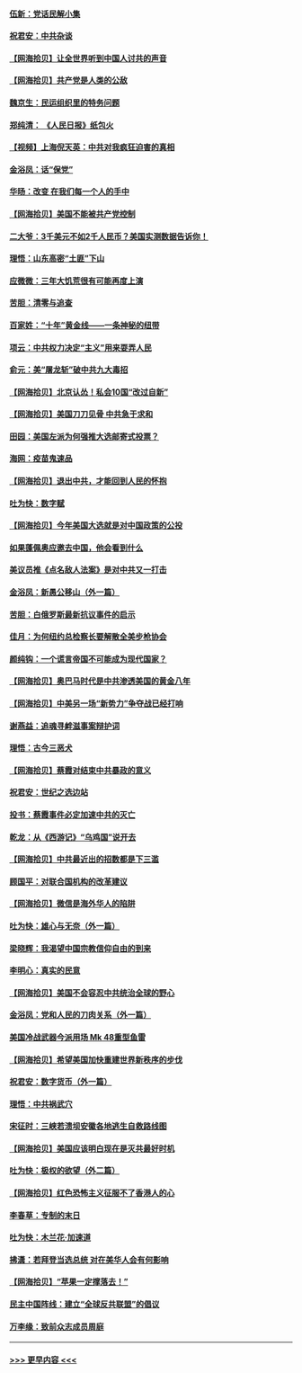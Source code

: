 #### [伍新：党话民解小集](../pages/nsc993/n12366907.md?t=08301002) 
#### [祝君安：中共杂谈](../pages/nsc993/n12366076.md?t=08301002) 
#### [【网海拾贝】让全世界听到中国人讨共的声音](../pages/nsc993/n12365569.md?t=08301002) 
#### [【网海拾贝】共产党是人类的公敌](../pages/nsc993/n12363182.md?t=08301002) 
#### [魏京生：民运组织里的特务问题](../pages/nsc993/n12363010.md?t=08301002) 
#### [郑纯清： 《人民日报》纸包火](../pages/nsc993/n12362706.md?t=08301002) 
#### [【视频】上海倪天英：中共对我疯狂迫害的真相](../pages/nsc993/n12356341.md?t=08301002) 
#### [金浴凤：话“保党”](../pages/nsc993/n12361867.md?t=08301002) 
#### [华旸：改变 在我们每一个人的手中](../pages/nsc993/n12361774.md?t=08301002) 
#### [【网海拾贝】美国不能被共产党控制](../pages/nsc993/n12360271.md?t=08301002) 
#### [二大爷：3千美元不如2千人民币？美国实测数据告诉你！](../pages/nsc993/n12358563.md?t=08301002) 
#### [理悟：山东高密“土匪”下山](../pages/nsc993/n12358535.md?t=08301002) 
#### [应微微：三年大饥荒很有可能再度上演](../pages/nsc993/n12358523.md?t=08301002) 
#### [苦胆：清零与追查](../pages/nsc993/n12358501.md?t=08301002) 
#### [百家姓：“十年”黄金线——一条神秘的纽带](../pages/nsc993/n12358319.md?t=08301002) 
#### [项云：中共权力决定“主义”用来耍弄人民](../pages/nsc993/n12358172.md?t=08301002) 
#### [俞元：美“屠龙斩”破中共九大毒招](../pages/nsc993/n12357822.md?t=08301002) 
#### [【网海拾贝】北京认怂！私会10国“改过自新”](../pages/nsc993/n12357784.md?t=08301002) 
#### [【网海拾贝】美国刀刀见骨 中共急于求和](../pages/nsc993/n12355511.md?t=08301002) 
#### [田园：美国左派为何强推大选邮寄式投票？](../pages/nsc993/n12352963.md?t=08301002) 
#### [海网：疫苗鬼速品](../pages/nsc993/n12354438.md?t=08301002) 
#### [【网海拾贝】退出中共，才能回到人民的怀抱](../pages/nsc993/n12352634.md?t=08301002) 
#### [吐为快：数字赋](../pages/nsc993/n12352317.md?t=08301002) 
#### [【网海拾贝】今年美国大选就是对中国政策的公投](../pages/nsc993/n12350973.md?t=08301002) 
#### [如果蓬佩奥应邀去中国，他会看到什么](../pages/nsc993/n12350945.md?t=08301002) 
#### [美议员推《点名敌人法案》是对中共又一打击](../pages/nsc993/n12350765.md?t=08301002) 
#### [金浴凤：新愚公移山（外一篇）](../pages/nsc993/n12350253.md?t=08301002) 
#### [苦胆：白俄罗斯最新抗议事件的启示](../pages/nsc993/n12349989.md?t=08301002) 
#### [佳月：为何纽约总检察长要解散全美步枪协会](../pages/nsc993/n12349939.md?t=08301002) 
#### [颜纯钩：一个谎言帝国不可能成为现代国家？](../pages/nsc993/n12349898.md?t=08301002) 
#### [【网海拾贝】奥巴马时代是中共渗透美国的黄金八年](../pages/nsc993/n12349284.md?t=08301002) 
#### [【网海拾贝】中美另一场“新势力”争夺战已经打响](../pages/nsc993/n12346998.md?t=08301002) 
#### [谢燕益：追魂寻衅滋事案辩护词](../pages/nsc993/n12346892.md?t=08301002) 
#### [理悟：古今三恶犬](../pages/nsc993/n12345190.md?t=08301002) 
#### [【网海拾贝】蔡霞对结束中共暴政的意义](../pages/nsc993/n12344263.md?t=08301002) 
#### [祝君安：世纪之选边站](../pages/nsc993/n12342382.md?t=08301002) 
#### [投书：蔡霞事件必定加速中共的灭亡](../pages/nsc993/n12341881.md?t=08301002) 
#### [乾龙：从《西游记》“乌鸡国”说开去](../pages/nsc993/n12341690.md?t=08301002) 
#### [【网海拾贝】中共最近出的招数都是下三滥](../pages/nsc993/n12341593.md?t=08301002) 
#### [顾国平：对联合国机构的改革建议](../pages/nsc993/n12339928.md?t=08301002) 
#### [【网海拾贝】微信是海外华人的陷阱](../pages/nsc993/n12338868.md?t=08301002) 
#### [吐为快：雄心与无奈（外一篇）](../pages/nsc993/n12338132.md?t=08301002) 
#### [梁晓辉：我渴望中国宗教信仰自由的到来](../pages/nsc993/n12336657.md?t=08301002) 
#### [李明心：真实的民意](../pages/nsc993/n12336089.md?t=08301002) 
#### [【网海拾贝】美国不会容忍中共统治全球的野心](../pages/nsc993/n12336063.md?t=08301002) 
#### [金浴凤：党和人民的刀肉关系（外一篇）](../pages/nsc993/n12335834.md?t=08301002) 
#### [美国冷战武器今派用场 Mk 48重型鱼雷](../pages/nsc993/n12335354.md?t=08301002) 
#### [【网海拾贝】希望美国加快重建世界新秩序的步伐](../pages/nsc993/n12334224.md?t=08301002) 
#### [祝君安：数字货币（外一篇）](../pages/nsc993/n12334186.md?t=08301002) 
#### [理悟：中共祸武穴](../pages/nsc993/n12333962.md?t=08301002) 
#### [宋征时：三峡若溃坝安徽各地逃生自救路线图](../pages/nsc993/n12332450.md?t=08301002) 
#### [【网海拾贝】美国应该明白现在是灭共最好时机](../pages/nsc993/n12332313.md?t=08301002) 
#### [吐为快：极权的欲望（外二篇）](../pages/nsc993/n12332089.md?t=08301002) 
#### [【网海拾贝】红色恐怖主义征服不了香港人的心](../pages/nsc993/n12329296.md?t=08301002) 
#### [李春草：专制的末日](../pages/nsc993/n12329079.md?t=08301002) 
#### [吐为快：木兰花‧加速道](../pages/nsc993/n12327366.md?t=08301002) 
#### [拂潇：若拜登当选总统 对在美华人会有何影响](../pages/nsc993/n12295996.md?t=08301002) 
#### [【网海拾贝】“苹果一定撑落去！”](../pages/nsc993/n12326784.md?t=08301002) 
#### [民主中国阵线：建立“全球反共联盟”的倡议](../pages/nsc993/n12324177.md?t=08301002) 
#### [万李缘：致前众志成员周庭](../pages/nsc993/n12324635.md?t=08301002) 

----
#### [ >>> 更早内容 <<< ](../indexes/nsc993-earlier.md)
